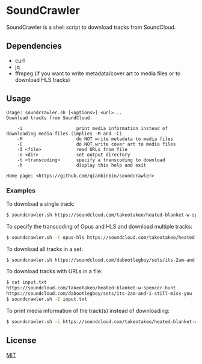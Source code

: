 # SoundCrawler

SoundCrawler is a shell script to download tracks from SoundCloud.

## Dependencies

- curl
- jq
- ffmpeg (if you want to write metadata/cover art to media files or to download HLS tracks)

## Usage

```
Usage: soundcrawler.sh [<options>] <url>...
Download tracks from SoundCloud.

    -i                    print media information instead of downloading media files (implies -M and -C)
    -M                    do NOT write metadata to media files
    -C                    do NOT write cover art to media files
    -I <file>             read URLs from file
    -o <dir>              set output directory
    -t <transcoding>      specify a transcoding to download
    -h                    display this help and exit

Home page: <https://github.com/qianbinbin/soundcrawler>
```

### Examples

To download a single track:

```sh
$ soundcrawler.sh https://soundcloud.com/takeotakeo/heated-blanket-w-spencer-hunt
```

To specify the transcoding of Opus and HLS and download multiple tracks:

```sh
$ soundcrawler.sh -t opus-hls https://soundcloud.com/takeotakeo/heated-blanket-w-spencer-hunt https://soundcloud.com/vardenbeats/when-the-sun-sets-rework
```

To download all tracks in a set:

```sh
$ soundcrawler.sh https://soundcloud.com/dabootlegboy/sets/its-2am-and-i-still-miss-you
```

To download tracks with URLs in a file:

```sh
$ cat input.txt
https://soundcloud.com/takeotakeo/heated-blanket-w-spencer-hunt
https://soundcloud.com/dabootlegboy/sets/its-2am-and-i-still-miss-you
$ soundcrawler.sh -I input.txt
```

To print media information of the track(s) instead of downloading:

```sh
$ soundcrawler.sh -i https://soundcloud.com/takeotakeo/heated-blanket-w-spencer-hunt
```

## License

[MIT](LICENSE)